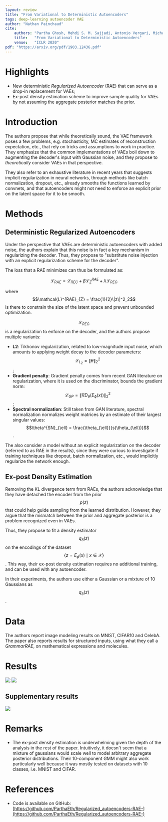```yaml
---
layout: review
title: "From Variational to Deterministic Autoencoders"
tags: deep-learning autoencoder VAE
author: "Nathan Painchaud"
cite:
    authors: "Partha Ghosh, Mehdi S. M. Sajjadi, Antonio Vergari, Michael Black, Bernhard Schölkopf"
    title:   "From Variational to Deterministic Autoencoders"
    venue:   "ICLR 2020"
pdf: "https://arxiv.org/pdf/1903.12436.pdf"
---
```



# Highlights
- New deterministic *Regularized Autoencoder* (RAE) that can serve as a drop-in replacement for VAEs;
- Ex-post density estimation scheme to improve sample quality for VAEs by not assuming the aggregate posterior matches
the prior.


# Introduction
The authors propose that while theoretically sound, the VAE framework poses a few problems, e.g. stochasticity, MC
estimates of reconstruction expectation, etc., that rely on tricks and assumptions to work in practice. They emphasize
that the common implementations of VAEs boil down to augmenting the decoder's input with Gaussian noise, and they
propose to *theoretically* consider VAEs in that perspective.

They also refer to an exhaustive literature in recent years that suggests implicit regularization in neural networks,
through methods like batch normalization, dropout, etc., already smooths the functions learned by convnets, and that
autoencoders might not need to enforce an explicit prior on the latent space for it to be smooth.


# Methods

## Deterministic Regularized Autoencoders
Under the perspective that VAEs are deterministic autoencoders with added noise, the authors explain that this noise is
in fact a key mechanism in regularizing the decoder. Thus, they propose to "substitute noise injection with an explicit
regularization scheme for the decoder".

The loss that a RAE minimizes can thus be formulated as:

$$
\mathcal{L}_{RAE} = \mathcal{L}_{REC} + \beta \mathcal{L}^{RAE}_{Z} + \lambda \mathcal{L}_{REG}
$$

where $$\mathcal{L}^{RAE}_{Z} = \frac{1}{2}\|z\|^2_2$$ is there to constrain the size of the latent space and prevent
unbounded optimization.

$$\mathcal{L}_{REG}$$ is a regularization to enforce on the decoder, and the authors propose multiple variants:
- **L2**: Tikhonov regularization, related to low-magnitude input noise, which amounts to applying weight decay to the
decoder parameters: $$\mathcal{L}_{L_2} = \|\theta\|^2_2$$;
- **Gradient penalty**: Gradient penalty comes from recent GAN literature on regularization, where it is used on the
discriminator, bounds the gradient norm: $$\mathcal{L}_{GP} = \|\nabla D_{\theta}(E_{\phi}(x))\|^2_2$$;
- **Spectral normalization**: Still taken from GAN literature, spectral normalization normalizes weight matrices by an
estimate of their largest singular values: $$\theta^{SN}_{\ell} = \frac{\theta_{\ell}}{s(\theta_{\ell})}$$.

The also consider a model without an explicit regularization on the decoder (referred to as RAE in the results), since
they were curious to investigate if training techniques like dropout, batch normalization, etc., would implicitly
regularize the network enough.

## Ex-post Density Estimation
Removing the KL divergence term from RAEs, the authors acknowledge that they have detached the encoder from the prior
$$p(z)$$ that could help guide sampling from the learned distribution. However, they argue that the mismatch between the
prior and aggregate posterior is a problem recognized even in VAEs.

Thus, they propose to fit a density estimator $$q_{\delta}(z)$$ on the encodings of the dataset
$$\{ z = E_{\phi}(x) \mid x \in \mathcal{X} \}$$. This way, their ex-post density estimation requires no additional
training, and can be used with any autoencoder.

In their experiments, the authors use either a Gaussian or a mixture of 10 Gaussians as $$q_{\delta}(z)$$.

# Data
The authors report image modeling results on MNIST, CIFAR10 and CelebA. The paper also reports results for structured
inputs, using what they call a *GrammarRAE*, on mathematical expressions and molecules.

# Results

![](/article/images/VariationalToDeterministicAE/figure1.jpg)
![](/article/images/VariationalToDeterministicAE/table1.jpg)

## Supplementary results

![](/article/images/VariationalToDeterministicAE/figure12.jpg)


# Remarks
- The ex-post density estimation is underwhelming given the depth of the analysis in the rest of the paper. Intuitively,
it doesn't seem that a mixture of gaussians would scale well to model arbitrary aggregate posterior distributions. Their
10-component GMM might also work particularly well because it was mostly tested on datasets with 10 classes, i.e. MNIST
and CIFAR.


# References
- Code is available on GitHub: [https://github.com/ParthaEth/Regularized_autoencoders-RAE-](https://github.com/ParthaEth/Regularized_autoencoders-RAE-)